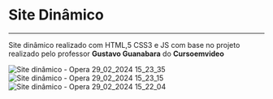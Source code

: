 # Site Dinâmico
***
 Site dinâmico realizado com HTML,5 CSS3 e JS com base no projeto realizado pelo professor __Gustavo Guanabara__ do __Cursoemvideo__
 
![Site dinâmico - Opera 29_02_2024 15_23_35](https://github.com/kaualor/Site_Dinamico/assets/136488694/ee2e5346-9ae9-4a41-8227-6dec4add3f0a)
![Site dinâmico - Opera 29_02_2024 15_23_15](https://github.com/kaualor/Site_Dinamico/assets/136488694/2d7254de-a65c-4b91-83e9-07c2f4bb8f80)
![Site dinâmico - Opera 29_02_2024 15_22_04](https://github.com/kaualor/Site_Dinamico/assets/136488694/3c560628-5798-4e83-9447-3063d71ba53a)
